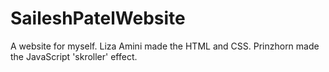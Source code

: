 SaileshPatelWebsite
===================

A website for myself. Liza Amini made the HTML and CSS. Prinzhorn made the JavaScript 'skroller' effect.
